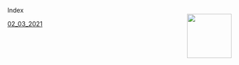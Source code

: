 Index         
<img align="right" width="100" height="100" src="![](beast.jpg)">

[02_03_2021](2_3_21.md)

